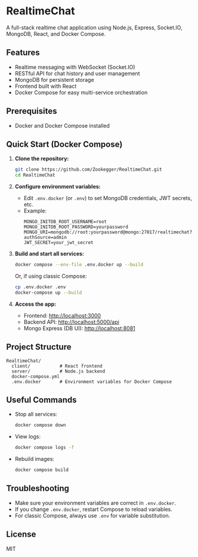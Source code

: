 # RealtimeChat

A full-stack realtime chat application using Node.js, Express, Socket.IO, MongoDB, React, and Docker Compose.

## Features
- Realtime messaging with WebSocket (Socket.IO)
- RESTful API for chat history and user management
- MongoDB for persistent storage
- Frontend built with React
- Docker Compose for easy multi-service orchestration

## Prerequisites
- Docker and Docker Compose installed

## Quick Start (Docker Compose)

1. **Clone the repository:**
   ```bash
   git clone https://github.com/Zookegger/RealtimeChat.git
   cd RealtimeChat
   ```

2. **Configure environment variables:**
   - Edit `.env.docker` (or `.env`) to set MongoDB credentials, JWT secrets, etc.
   - Example:
     ```env
     MONGO_INITDB_ROOT_USERNAME=root
     MONGO_INITDB_ROOT_PASSWORD=yourpassword
     MONGO_URI=mongodb://root:yourpassword@mongo:27017/realtimechat?authSource=admin
     JWT_SECRET=your_jwt_secret
     ```

3. **Build and start all services:**
   ```bash
   docker compose --env-file .env.docker up --build
   ```
   Or, if using classic Compose:
   ```bash
   cp .env.docker .env
   docker-compose up --build
   ```

4. **Access the app:**
   - Frontend: [http://localhost:3000](http://localhost:3000)
   - Backend API: [http://localhost:5000/api](http://localhost:5000/api)
   - Mongo Express (DB UI): [http://localhost:8081](http://localhost:8081)

## Project Structure
```
RealtimeChat/
  client/           # React frontend
  server/           # Node.js backend
  docker-compose.yml
  .env.docker       # Environment variables for Docker Compose
```

## Useful Commands
- Stop all services:
  ```bash
  docker compose down
  ```
- View logs:
  ```bash
  docker compose logs -f
  ```
- Rebuild images:
  ```bash
  docker compose build
  ```

## Troubleshooting
- Make sure your environment variables are correct in `.env.docker`.
- If you change `.env.docker`, restart Compose to reload variables.
- For classic Compose, always use `.env` for variable substitution.

## License
MIT
